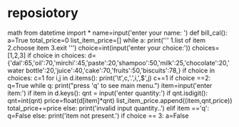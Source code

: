 # reposiotory 
math
from datetime import *
name=input('enter your name: ')
def bill_cal():
a=True
total_price=0
list_item_price=[]
while a:
print('''
1.list of item
2.choose item
3.exit
''')
choice=int(input('enter your choice:'))
choices=[1,2,3]
if choice in choices:
d={'dal':65,'oil':70,'mirchi':45,'paste':20,'shampoo':50,'milk':25,'chocolate':20,'water
bottle':20,'juice':40,'cake':70,'fruits':50,'biscuits':78,}
if choice in choices:
c=1
for i,j in d.items():
print('\t',c,'.',i,',$',j)
c+=1
if choice ==2:
q=True
while q:
print("press 'q' to see main menu.")
item=input('enter item:')
if item in d.keys():
qnt = input('enter quantity:')
if qnt.isdigit():
qnt=int(qnt)
price=float(d[item]*qnt)
list_item_price.append((item,qnt,price))
total_price+=price
else:
print('invalid input quantity..')
elif item =='q':
q=False
else:
print('item not present.')
if choice == 3:
a=False
